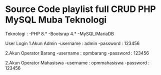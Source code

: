 # Source Code playlist full CRUD PHP MySQL Muba Teknologi
Teknologi :
-PHP 8.*
-Bootsrap 4.*
-MySQL/MariaDB

User Login
1.Akun Admin
-username : admin 
-password : 123456

2.Akun Operator Barang
-username : opmbarang
-password : 123456

2.Akun Operator Mahasiswa
-username : opmmahasiswa
-password : 123456
